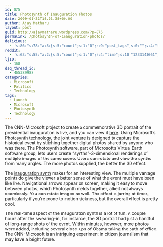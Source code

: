 ```yaml
---
id: 875
title: Photosynth of Inauguration Photos
date: 2009-01-22T18:02:58+00:00
author: Ajay Matharu
layout: post
guid: http://ajaymatharu.wordpress.com/?p=875
permalink: /photosynth-of-inauguration-photos/
delicious:
  - 's:86:"s:78:"a:3:{s:5:"count";s:1:"0";s:9:"post_tags";s:0:"";s:4:"time";s:10:"1233148660";}";";'
reddit:
  - 's:63:"s:55:"a:2:{s:5:"count";s:1:"0";s:4:"time";s:10:"1233148661";}";";'
ljID:
  - 168
dsq_thread_id:
  - 465389988
categories:
  - Microsoft
  - Politics
  - Technology
tags:
  - Launch
  - Microsoft
  - Photosynth
  - Technology
---
```

The CNN-Microsoft project to create a commemorative 3D portrait of the presidential inauguration is live, and you can view it <a href="http://www.cnn.com/SPECIALS/2009/44.president/inauguration/themoment/" target="_blank">here</a>. Using Microsoft&#8217;s Photosynth technology, the joint venture is designed to capture the historical event by stitching together digital photos shared by anyone who was there. The Photosynth software, part of Microsoft&#8217;s Virtual Earth software group, lets users create &#8220;synths&#8221;-3-dimensional renderings of multiple images of the same scene. Users can rotate and view the synths from many angles. The more photos supplied, the better the 3D effect.

The <a href="http://www.cnn.com/SPECIALS/2009/44.president/inauguration/themoment/" target="_blank">inauguration synth</a> makes for an interesting view. The multiple vantage points do give the viewer a better sense of what the event must have been like live. Navigational arrows appear on screen, making it easy to move between photos, which Photosynth melds together, albeit not always seamlessly. You can rotate images as well. The effect is jarring at times, particularly if you&#8217;re prone to motion sickness, but the overall effect is pretty cool.

The real-time aspect of the inauguration synth is a lot of fun. A couple hours after the swearing-in, for instance, the 3D portrait had just a handful of long-range shots of the event. Within minutes, however, more photos were added, including several close-ups of Obama taking the oath of office. The CNN-Microsoft is an intriguing experiment in citizen journalism that may have a bright future.